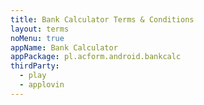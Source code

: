 ```yaml
---
title: Bank Calculator Terms & Conditions
layout: terms
noMenu: true
appName: Bank Calculator
appPackage: pl.acform.android.bankcalc
thirdParty:
  - play
  - applovin
---
```

